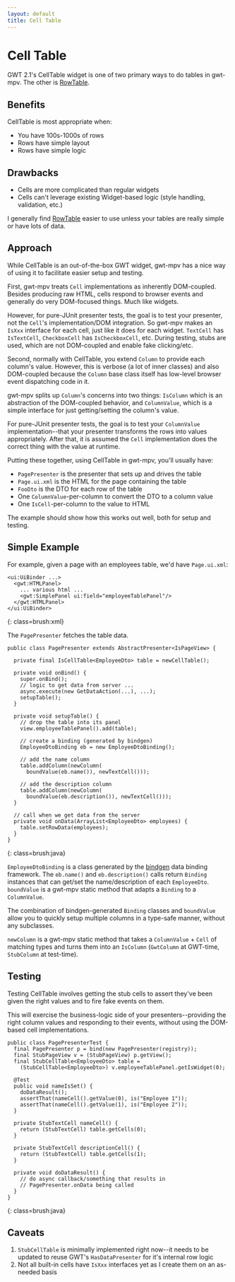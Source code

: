 ```yaml
---
layout: default
title: Cell Table
---
```


Cell Table
==========

GWT 2.1's CellTable widget is one of two primary ways to do tables in gwt-mpv. The other is [RowTable](rowtable.html).

Benefits
--------

CellTable is most appropriate when:

* You have 100s-1000s of rows
* Rows have simple layout
* Rows have simple logic

Drawbacks
---------

* Cells are more complicated than regular widgets
* Cells can't leverage existing Widget-based logic (style handling, validation, etc.)

I generally find [RowTable](rowtable.html) easier to use unless your tables are really simple or have lots of data.

Approach
--------

While CellTable is an out-of-the-box GWT widget, gwt-mpv has a nice way of using it to facilitate easier setup and testing.

First, gwt-mpv treats `Cell` implementations as inherently DOM-coupled. Besides producing raw HTML, cells respond to browser events and generally do very DOM-focused things. Much like widgets.

However, for pure-JUnit presenter tests, the goal is to test your presenter, not the `Cell`'s implementation/DOM integration. So gwt-mpv makes an `IsXxx` interface for each cell, just like it does for each widget. `TextCell` has `IsTextCell`, `CheckboxCell` has `IsCheckboxCell`, etc. During testing, stubs are used, which are not DOM-coupled and enable fake clicking/etc.

Second, normally with CellTable, you extend `Column` to provide each column's value. However, this is verbose (a lot of inner classes) and also DOM-coupled because the `Column` base class itself has low-level browser event dispatching code in it.

gwt-mpv splits up `Column`'s concerns into two things: `IsColumn` which is an abstraction of the DOM-coupled behavior, and `ColumnValue`, which is a simple interface for just getting/setting the column's value.

For pure-JUnit presenter tests, the goal is to test your `ColumnValue` implementation--that your presenter transforms the rows into values appropriately. After that, it is assumed the `Cell` implementation does the correct thing with the value at runtime.

Putting these together, using CellTable in gwt-mpv, you'll usually have:

* `PagePresenter` is the presenter that sets up and drives the table
* `Page.ui.xml` is the HTML for the page containing the table
* `FooDto` is the DTO for each row of the table
* One `ColumnValue`-per-column to convert the DTO to a column value
* One `IsCell`-per-column to the value to HTML

The example should show how this works out well, both for setup and testing.

Simple Example
--------------

For example, given a page with an employees table, we'd have `Page.ui.xml`:

    <ui:UiBinder ...>
      <gwt:HTMLPanel>
        ... various html ...
        <gwt:SimplePanel ui:field="employeeTablePanel"/>
      </gwt:HTMLPanel>
    </ui:UiBinder>
{: class=brush:xml}

The `PagePresenter` fetches the table data.

    public class PagePresenter extends AbstractPresenter<IsPageView> {

      private final IsCellTable<EmployeeDto> table = newCellTable();

      private void onBind() {
        super.onBind();
        // logic to get data from server ...
        async.execute(new GetDataAction(...), ...);
        setupTable();
      }

      private void setupTable() {
        // drop the table into its panel
        view.employeeTablePanel().add(table);

        // create a binding (generated by bindgen)
        EmployeeDtoBinding eb = new EmployeeDtoBinding();

        // add the name column
        table.addColumn(newColumn(
          boundValue(eb.name()), newTextCell()));

        // add the description column
        table.addColumn(newColumn(
          boundValue(eb.description()), newTextCell()));
      }

      // call when we get data from the server
      private void onData(ArrayList<EmployeeDto> employees) {
        table.setRowData(employees);
      }
    }
{: class=brush:java}

`EmployeeDtoBinding` is a class generated by the [bindgen](http://bindgen.org) data binding framework. The `eb.name()` and `eb.description()` calls return `Binding` instances that can get/set the name/description of each `EmployeeDto`. `boundValue` is a gwt-mpv static method that adapts a `Binding` to a `ColumnValue`.

The combination of bindgen-generated `Binding` classes and `boundValue` allow you to quickly setup multiple columns in a type-safe manner, without any subclasses.

`newColumn` is a gwt-mpv static method that takes a `ColumnValue` + `Cell` of matching types and turns them into an `IsColumn` (`GwtColumn` at GWT-time, `StubColumn` at test-time).


Testing
-------

Testing CellTable involves getting the stub cells to assert they've been given the right values and to fire fake events on them.

This will exercise the business-logic side of your presenters--providing the right column values and responding to their events, without using the DOM-based cell implementations.

    public class PagePresenterTest {
      final PagePresenter p = bind(new PagePresenter(registry));
      final StubPageView v = (StubPageView) p.getView();
      final StubCellTable<EmployeeDto> table =
        (StubCellTable<EmployeeDto>) v.employeeTablePanel.getIsWidget(0);

      @Test
      public void nameIsSet() {
        doDataResult();
        assertThat(nameCell().getValue(0), is("Employee 1"));
        assertThat(nameCell().getValue(1), is("Employee 2"));
      }

      private StubTextCell nameCell() {
        return (StubTextCell) table.getCells(0);
      }

      private StubTextCell descriptionCell() {
        return (StubTextCell) table.getCells(1);
      }

      private void doDataResult() {
        // do async callback/something that results in
        // PagePresenter.onData being called
      }
    }
{: class=brush:java}

Caveats
-------

1. `StubCellTable` is minimally implemented right now--it needs to be updated to reuse GWT's `HasDataPresenter` for it's internal row logic
2. Not all built-in cells have `IsXxx` interfaces yet as I create them on an as-needed basis


